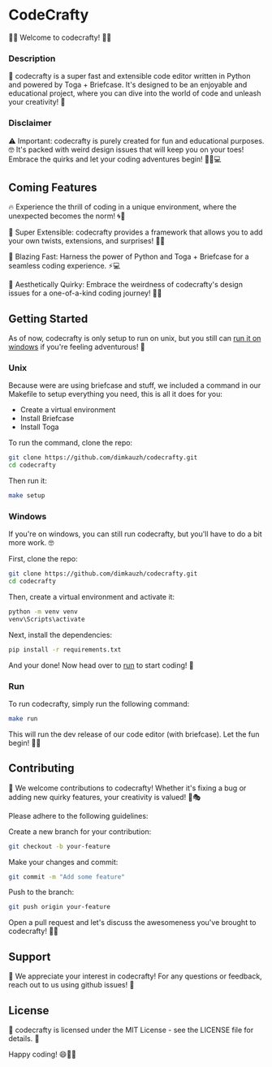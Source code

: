 # CodeCrafty
🎉📝 Welcome to codecrafty! 🎉📝

### Description
🚀 codecrafty is a super fast and extensible code editor written in Python and powered by Toga + Briefcase. It's designed to be an enjoyable and educational project, where you can dive into the world of code and unleash your creativity! 🤩

### Disclaimer
⚠️ Important: codecrafty is purely created for fun and educational purposes. 🤓 It's packed with weird design issues that will keep you on your toes! Embrace the quirks and let your coding adventures begin! 🕵️‍♂️💻

## Coming Features
🔥 Experience the thrill of coding in a unique environment, where the unexpected becomes the norm! 🌀🎢

🧩 Super Extensible: codecrafty provides a framework that allows you to add your own twists, extensions, and surprises! 🧠💡

🚀 Blazing Fast: Harness the power of Python and Toga + Briefcase for a seamless coding experience. ⚡️💻

🌈 Aesthetically Quirky: Embrace the weirdness of codecrafty's design issues for a one-of-a-kind coding journey! 🎨😄

## Getting Started
As of now, codecrafty is only setup to run on unix, but you still can [run it on windows](###Windows) if you're feeling adventurous! 🤠

### Unix
Because were are using briefcase and stuff, we included a command in our Makefile to setup everything you need, this is all it does for you:
 - Create a virtual environment
 - Install Briefcase
 - Install Toga

To run the command, clone the repo:
```bash
git clone https://github.com/dimkauzh/codecrafty.git
cd codecrafty
```

Then run it:
```bash
make setup
```

### Windows
If you're on windows, you can still run codecrafty, but you'll have to do a bit more work. 🤓

First, clone the repo:
```bash
git clone https://github.com/dimkauzh/codecrafty.git
cd codecrafty
```

Then, create a virtual environment and activate it:
```bash
python -m venv venv
venv\Scripts\activate
```

Next, install the dependencies:
```bash
pip install -r requirements.txt
```

And your done! Now head over to [run](#Run) to start coding! 🚀

### Run
To run codecrafty, simply run the following command:
```bash
make run
```

This will run the dev release of our code editor (with briefcase).
Let the fun begin! 🎉🚀

## Contributing
🙌 We welcome contributions to codecrafty! Whether it's fixing a bug or adding new quirky features, your creativity is valued! 🤝🎭

Please adhere to the following guidelines:

Create a new branch for your contribution:

```bash
git checkout -b your-feature
```

Make your changes and commit:

```bash
git commit -m "Add some feature" 
```

Push to the branch:

```bash
git push origin your-feature
```

Open a pull request and let's discuss the awesomeness you've brought to codecrafty! 🚀📩

## Support
🤝 We appreciate your interest in codecrafty! For any questions or feedback, reach out to us using github issues! 💌

## License
📜 codecrafty is licensed under the MIT License - see the LICENSE file for details. 📄

Happy coding! 😄🚀🎉
